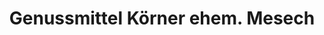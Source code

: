 ---
title: "Genussmittel Körner ehem. Mesech"
url: /senftenberg/genussmittel-koerner-ehem-mesech/
shop: Spirituosen
---
